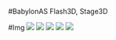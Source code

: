 #BabylonAS
Flash3D, Stage3D

#Img
<img src="https://github.com/BabylonAS/Samples/blob/dev/img/1basic.PNG"></img>
<img src="https://github.com/BabylonAS/Samples/blob/dev/img/2bones.PNG"></img>
<img src="https://github.com/BabylonAS/Samples/blob/dev/img/3particle.PNG"></img>
<img src="https://github.com/BabylonAS/Samples/blob/dev/img/4particle.PNG"></img>
<img src="https://github.com/BabylonAS/Samples/blob/dev/img/5light.PNG"></img>
